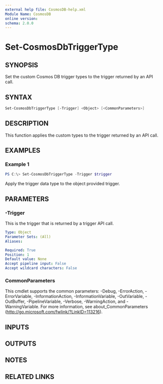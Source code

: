 ```yaml
---
external help file: CosmosDB-help.xml
Module Name: CosmosDB
online version:
schema: 2.0.0
---
```


# Set-CosmosDbTriggerType

## SYNOPSIS

Set the custom Cosmos DB trigger types to the trigger returned
by an API call.

## SYNTAX

```powershell
Set-CosmosDbTriggerType [-Trigger] <Object> [<CommonParameters>]
```

## DESCRIPTION

This function applies the custom types to the trigger returned
by an API call.

## EXAMPLES

### Example 1

```powershell
PS C:\> Set-CosmosDbTriggerType -Trigger $trigger
```

Apply the trigger data type to the object provided trigger.

## PARAMETERS

### -Trigger

This is the trigger that is returned by a trigger API call.

```yaml
Type: Object
Parameter Sets: (All)
Aliases:

Required: True
Position: 1
Default value: None
Accept pipeline input: False
Accept wildcard characters: False
```

### CommonParameters

This cmdlet supports the common parameters: -Debug, -ErrorAction, -ErrorVariable, -InformationAction, -InformationVariable, -OutVariable, -OutBuffer, -PipelineVariable, -Verbose, -WarningAction, and -WarningVariable.
For more information, see about_CommonParameters (http://go.microsoft.com/fwlink/?LinkID=113216).

## INPUTS

## OUTPUTS

## NOTES

## RELATED LINKS
